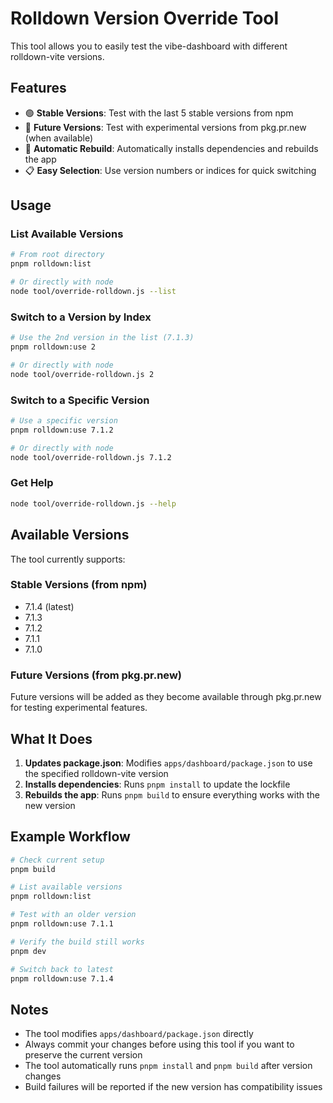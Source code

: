 # Rolldown Version Override Tool

This tool allows you to easily test the vibe-dashboard with different rolldown-vite versions.

## Features

- 🟢 **Stable Versions**: Test with the last 5 stable versions from npm
- 🚀 **Future Versions**: Test with experimental versions from pkg.pr.new (when available)
- 🔄 **Automatic Rebuild**: Automatically installs dependencies and rebuilds the app
- 📋 **Easy Selection**: Use version numbers or indices for quick switching

## Usage

### List Available Versions

```bash
# From root directory
pnpm rolldown:list

# Or directly with node
node tool/override-rolldown.js --list
```

### Switch to a Version by Index

```bash
# Use the 2nd version in the list (7.1.3)
pnpm rolldown:use 2

# Or directly with node
node tool/override-rolldown.js 2
```

### Switch to a Specific Version

```bash
# Use a specific version
pnpm rolldown:use 7.1.2

# Or directly with node  
node tool/override-rolldown.js 7.1.2
```

### Get Help

```bash
node tool/override-rolldown.js --help
```

## Available Versions

The tool currently supports:

### Stable Versions (from npm)
- 7.1.4 (latest)
- 7.1.3
- 7.1.2  
- 7.1.1
- 7.1.0

### Future Versions (from pkg.pr.new)
Future versions will be added as they become available through pkg.pr.new for testing experimental features.

## What It Does

1. **Updates package.json**: Modifies `apps/dashboard/package.json` to use the specified rolldown-vite version
2. **Installs dependencies**: Runs `pnpm install` to update the lockfile
3. **Rebuilds the app**: Runs `pnpm build` to ensure everything works with the new version

## Example Workflow

```bash
# Check current setup
pnpm build

# List available versions
pnpm rolldown:list

# Test with an older version
pnpm rolldown:use 7.1.1

# Verify the build still works
pnpm dev

# Switch back to latest
pnpm rolldown:use 7.1.4
```

## Notes

- The tool modifies `apps/dashboard/package.json` directly
- Always commit your changes before using this tool if you want to preserve the current version
- The tool automatically runs `pnpm install` and `pnpm build` after version changes
- Build failures will be reported if the new version has compatibility issues